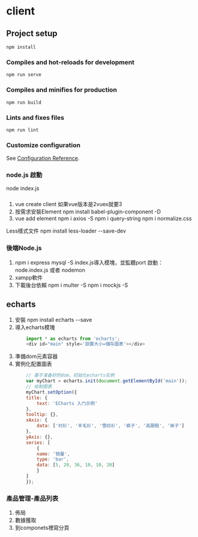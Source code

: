 # client

## Project setup
```
npm install
```

### Compiles and hot-reloads for development
```
npm run serve
```

### Compiles and minifies for production
```
npm run build
```

### Lints and fixes files
```
npm run lint
```

### Customize configuration
See [Configuration Reference](https://cli.vuejs.org/config/).


### node.js 啟動
node index.js



###
1. vue create client
如果vue版本是2vuex就要3
2. 按需求安裝Element
npm install babel-plugin-component -D
3. vue add element
npm i axios -S
npm i query-string
npm i normalize.css

Less樣式文件
npm install less-loader --save-dev



### 後端Node.js

1. npm i express mysql -S
    index.js導入模塊，並監聽port
    啟動：node.index.js 或者 nodemon
2. xampp軟件
3. 下載後台依賴 
    npm i multer -S
    npm i mockjs -S

## echarts
1. 安裝 npm install echarts --save
2. 導入echarts模塊
    ```js
        import * as echarts from 'echarts';
        <div id="main" style='設置大小=儲存圖表'></div>
    ```
3. 準備dom元素容器
4. 實例化配置圖表
    ```js
        // 基于准备好的dom，初始化echarts实例
        var myChart = echarts.init(document.getElementById('main'));
        // 绘制图表
        myChart.setOption({
        title: {
            text: 'ECharts 入门示例'
        },
        tooltip: {},
        xAxis: {
            data: ['衬衫', '羊毛衫', '雪纺衫', '裤子', '高跟鞋', '袜子']
        },
        yAxis: {},
        series: [
            {
            name: '销量', 
            type: 'bar',
            data: [5, 20, 36, 10, 10, 20]
            }
        ]
        });
    ```

### 產品管理-產品列表
1. 佈局
2. 數據獲取
3. 到componets裡寫分頁